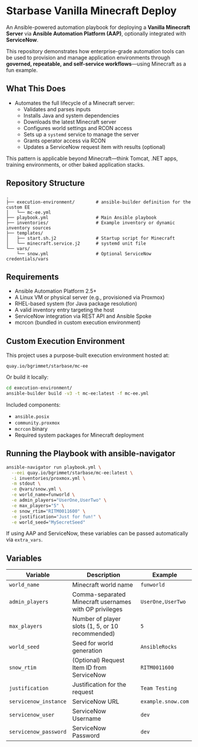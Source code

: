 # Starbase Vanilla Minecraft Deploy

An Ansible-powered automation playbook for deploying a **Vanilla Minecraft Server** via **Ansible Automation Platform (AAP)**, optionally integrated with **ServiceNow**.

This repository demonstrates how enterprise-grade automation tools can be used to provision and manage application environments through **governed, repeatable, and self-service workflows**—using Minecraft as a fun example.

## What This Does

- Automates the full lifecycle of a Minecraft server:
  - Validates and parses inputs
  - Installs Java and system dependencies
  - Downloads the latest Minecraft server
  - Configures world settings and RCON access
  - Sets up a `systemd` service to manage the server
  - Grants operator access via RCON
  - Updates a ServiceNow request item with results (optional)

This pattern is applicable beyond Minecraft—think Tomcat, .NET apps, training environments, or other baked application stacks.

## Repository Structure

```
.
├── execution-environment/        # ansible-builder definition for the custom EE
│   └── mc-ee.yml
├── playbook.yml                  # Main Ansible playbook
├── inventories/                  # Example inventory or dynamic inventory sources
├── templates/
│   ├── start.sh.j2               # Startup script for Minecraft
│   └── minecraft.service.j2      # systemd unit file
└── vars/
    └── snow.yml                  # Optional ServiceNow credentials/vars
```

## Requirements

- Ansible Automation Platform 2.5+
- A Linux VM or physical server (e.g., provisioned via Proxmox)
- RHEL-based system (for Java package resolution)
- A valid inventory entry targeting the host
- ServiceNow integration via REST API and Ansible Spoke
- mcrcon (bundled in custom execution environment)

## Custom Execution Environment

This project uses a purpose-built execution environment hosted at:

`quay.io/bgrimmet/starbase/mc-ee`

Or build it locally:

```bash
cd execution-environment/
ansible-builder build -v3 -t mc-ee:latest -f mc-ee.yml
```

Included components:

- `ansible.posix`
- `community.proxmox`
- `mcrcon` binary
- Required system packages for Minecraft deployment

## Running the Playbook with ansible-navigator

```bash
ansible-navigator run playbook.yml \
  --eei quay.io/bgrimmet/starbase/mc-ee:latest \
  -i inventories/proxmox.yml \
  -m stdout \
  -e @vars/snow.yml \
  -e world_name=funworld \
  -e admin_players="UserOne,UserTwo" \
  -e max_players="5" \
  -e snow_rtim="RITM0011600" \
  -e justification="Just for fun!" \
  -e world_seed="MySecretSeed"
```

If using AAP and ServiceNow, these variables can be passed automatically via `extra_vars`.

## Variables

| Variable              | Description                                                | Example                |
|-----------------------|------------------------------------------------------------|------------------------|
| `world_name`          | Minecraft world name                                       | `funworld`             |
| `admin_players`       | Comma-separated Minecraft usernames with OP privileges     | `UserOne,UserTwo`      |
| `max_players`         | Number of player slots (1, 5, or 10 recommended)           | `5`                    |
| `world_seed`          | Seed for world generation                                  | `AnsibleRocks`         |
| `snow_rtim`           | (Optional) Request Item ID from ServiceNow                 | `RITM0011600`          |
| `justification`       | Justification for the request                              | `Team Testing`         |
| `servicenow_instance` | ServiceNow URL                                             | `example.snow.com`     |
| `servicenow_user`     | ServiceNow Username                                        | `dev`                  |
| `servicenow_password` | ServiceNow Password                                        | `dev`                  |